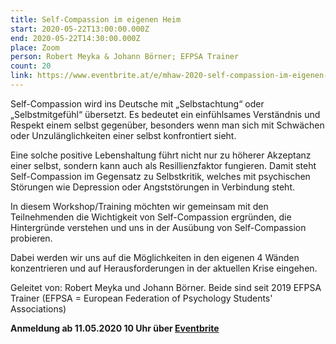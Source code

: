 ```yaml
---
title: Self-Compassion im eigenen Heim
start: 2020-05-22T13:00:00.000Z
end: 2020-05-22T14:30:00.000Z
place: Zoom
person: Robert Meyka & Johann Börner; EFPSA Trainer
count: 20
link: https://www.eventbrite.at/e/mhaw-2020-self-compassion-im-eigenen-heim-tickets-104867519574
---
```

Self-Compassion wird ins Deutsche mit „Selbstachtung“ oder „Selbstmitgefühl“ übersetzt. Es bedeutet ein einfühlsames Verständnis und Respekt einem selbst gegenüber, besonders wenn man sich mit Schwächen oder Unzulänglichkeiten einer selbst konfrontiert sieht.

Eine solche positive Lebenshaltung führt nicht nur zu höherer Akzeptanz einer selbst, sondern kann auch als Resillienzfaktor fungieren. Damit steht Self-Compassion im Gegensatz zu Selbstkritik, welches mit psychischen Störungen wie Depression oder Angststörungen in Verbindung steht.

In diesem Workshop/Training möchten wir gemeinsam mit den Teilnehmenden die Wichtigkeit von Self-Compassion ergründen, die Hintergründe verstehen und uns in der Ausübung von Self-Compassion probieren. 

Dabei werden wir uns auf die Möglichkeiten in den eigenen 4 Wänden konzentrieren und auf Herausforderungen in der aktuellen Krise eingehen.

Geleitet von: Robert Meyka und Johann Börner. Beide sind seit 2019 EFPSA Trainer (EFPSA = European Federation of Psychology Students' Associations)

**Anmeldung ab 11.05.2020 10 Uhr über [Eventbrite](https://www.eventbrite.at/e/mhaw-2020-self-compassion-im-eigenen-heim-tickets-104867519574)**